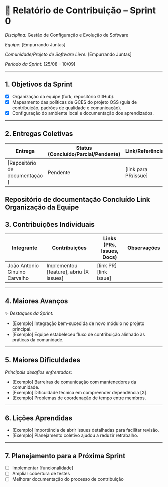 # 📝 Relatório de Contribuição – Sprint 0

*Disciplina:* Gestão de Configuração e Evolução de Software

*Equipe:* \[Empurrando Juntas]

*Comunidade/Projeto de Software Livre:* \[Empurrando Juntas]

*Período da Sprint:* \[25/08 – 10/09]

---

## 1. Objetivos da Sprint

* [x] Organização da equipe (fork, repositório GitHub).
* [x] Mapeamento das políticas de GCES do projeto OSS (guia de contribuição, padrões de qualidade e comunicação).
* [x] Configuração do ambiente local e documentação dos aprendizados.

---

## 2. Entregas Coletivas

| Entrega                         | Status (Concluído/Parcial/Pendente) | Link/Referência       | Observações           |
|---------------------------------|-------------------------------------|-----------------------|-----------------------|
| \[Repositório de documentação ] | Pendente                            | \[link para PR/issue] | Organização da Equipe |

Repositório de documentação 	Concluído 	Link 	Organização da Equipe
---

## 3. Contribuições Individuais

| Integrante                    | Contribuições                             | Links (PRs, Issues, Docs) | Observações |
|-------------------------------| ----------------------------------------- | ------------------------- | ----------- |
| João Antonio Ginuino Carvalho | Implementou \[feature], abriu \[X issues] | \[link PR] \[link issue]  |             |

---

## 4. Maiores Avanços

✨ *Destaques da Sprint:*

* \[Exemplo] Integração bem-sucedida de novo módulo no projeto principal.
* \[Exemplo] Equipe estabeleceu fluxo de contribuição alinhado às práticas da comunidade.

---

## 5. Maiores Dificuldades

*Principais desafios enfrentados:*

* \[Exemplo] Barreiras de comunicação com mantenedores da comunidade.
* \[Exemplo] Dificuldade técnica em compreender dependência \[X].
* \[Exemplo] Problemas de coordenação de tempo entre membros.

---

## 6. Lições Aprendidas

* \[Exemplo] Importância de abrir issues detalhadas para facilitar revisão.
* \[Exemplo] Planejamento coletivo ajudou a reduzir retrabalho.

---

## 7. Planejamento para a Próxima Sprint

* [ ] Implementar \[funcionalidade]
* [ ] Ampliar cobertura de testes
* [ ] Melhorar documentação do processo de contribuição